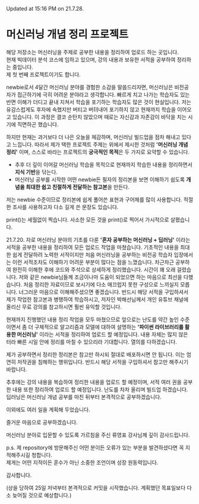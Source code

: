 Updated at 15:16 PM on 21.7.28.

# 머신러닝 개념 정리 프로젝트

해당 저장소는 머신러닝을 주제로 공부한 내용을 정리하여 업로드 하는 곳입니다.   
현재 빅데이터 분석 코스에 임하고 있으며, 강의 내용과 보유한 서적을 공부하여 정리하는 중입니다.   
제 첫 번째 프로젝트이기도 합니다.

newbie로서 4달간 머신러닝 분야를 경험한 소감을 말씀드리자면, 머신러닝은 비전공자가 접근하기에 극히 어려운 분야라고 생각합니다. 빠르게 치고 나가는 학습자도 있는 반면 이해가 더디고 끝내 지쳐서 학습을 포기하는 학습자도 많은 것이 현실입니다. 저는 유감스럽게도 후자에 속했지만 버티고 버텨내어 포기하지 않고 현재까지 학습을 이어오고 있습니다. 이 과정은 결코 순탄치 않았으며 때로는 자신감과 자존감이 바닥을 치는 시기에 직면하곤 했습니다.   

하지만 현재는 과거보다 더 나은 오늘을 체감하며, 머신러닝 빌드업을 점차 해내고 있다고 느낍니다. 따라서 제가 택한 프로젝트 주제는 위에서 제시한 것처럼 **'머신러닝 개념 정리'** 이며, 스스로 바라는 프로젝트의 **궁극적인 목적**은 두 가지로 요약할 수 있습니다.   

- 추후 더 깊이 이어갈 머신러닝 학습을 목적으로 현재까지 학습한 내용을 정리하면서 **지식 기반**을 닦는다.   
- 머신러닝 공부를 시작한 어떤 newbie든 필자의 정리본을 보면 이해하기 쉽도록 **개념을 최대한 쉽고 친절하게 전달하는 참고본**을 만든다.   

저는 newbie 수준이므로 정리본에 쉽게 풀어쓴 표현과 구어체를 많이 사용합니다. 적절한 조사를 사용하고자 다소 길게 쓴 문장도 있습니다.   

print()는 세월없이 찍습니다. 사소한 모든 것을 print()로 찍어서 가시적으로 살폈습니다.   

21.7.20. 자로 머신러닝 분야의 기초를 다룬 **'혼자 공부하는 머신러닝 + 딥러닝'** 이라는 서적을 공부한 내용을 정리하여 모든 업로드 작업을 마쳤습니다. 기초적인 내용을 최대한 쉽게 전달하려 노력한 서적이지만 처음 머신러닝을 공부하는 비전공 학습자 입장에서는 이런 서적조차도 이해하기 어려운 부분이 많다는 점을 느꼈습니다. 차근차근 공부하여 완전히 이해한 후에 코드와 주석으로 상세하게 정리했습니다. 시간이 꽤 오래 걸렸습니다. 저와 같은 newbie님들께 조금이나마 도움이 되었으면 하는 마음으로 최선을 다했습니다. 처음 정리한 자료이므로 보시기에 다소 매끄럽지 못한 구성으로 느끼실지 모릅니다. 너그러운 마음으로 이해해주셨으면 좋겠습니다. 반드시 해당 서적을 구입하셔서 제가 작업한 참고본과 병행하여 학습하시고, 저자인 박해선님께서 개인 유튜브 채널에 올리신 무료 강의를 참고하시면 훨씬 유익할 것입니다.

현재까지 진행했던 내용 정리 작업을 모두 마쳤으므로 앞으로는 난도를 약간 높인 수준이면서 좀 더 구체적으로 알고리즘과 모델에 대하여 설명하는 **'파이썬 라이브러리를 활용한 머신러닝'** 이라는 서적을 정리하여 업로드 할 예정입니다. 내용 자체는 많지 않은 터라 빠른 시일 안에 정리를 마칠 수 있으리라 기대합니다. 열의를 다하겠습니다.

제가 공부하면서 정리한 정리본은 참고만 하시되 절대로 배포하시면 안 됩니다. 이는 엄연히 저작권을 침해하는 행위입니다. 반드시 해당 서적을 구입하셔서 참고만 해주시기 바랍니다.

추후에는 강의 내용을 복습하여 정리한 내용을 업로드 할 예정이며, 서적 여러 권을 공부한 내용 또한 정리하여 업로드 할 예정입니다. 난도를 차차 올리며 빌드업 하겠습니다. 딥러닝은 머신러닝 개념 공부를 마친 뒤부터 본격적으로 공부하겠습니다. 

이외에도 여러 일을 계획해 두었습니다.

즐거운 마음으로 공부하겠습니다.

머신러닝 분야로 입문할 수 있도록 가르침을 주신 류영표 강사님께 깊이 감사드립니다.

p.s. 제 repository에 방문해주신 어떤 분이든 오류가 있는 부분을 발견하셨다면 꼭 지적해주시길 청합니다.   
제게는 어떤 지적이든 훈수가 아닌 소중한 조언이며 성장 원동력입니다.

감사합니다.

(상을 당하여 25일 저녁부터 본격적으로 커밋을 시작했습니다. 계획했던 목표일보다 다소 늦어질 것으로 예상합니다.)
